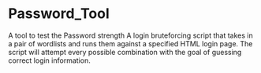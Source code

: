 # Password_Tool
A tool to test the Password strength 
A login bruteforcing script that takes in a pair of wordlists and runs them against a specified HTML login page. The script will attempt every possible combination with the goal of guessing correct login information.
